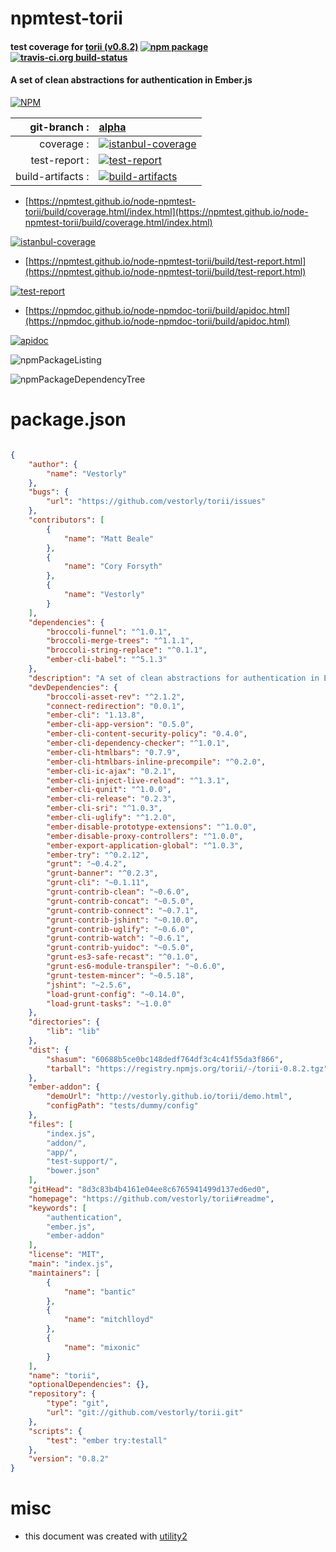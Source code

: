 # npmtest-torii

#### test coverage for  [torii (v0.8.2)](https://github.com/vestorly/torii#readme)  [![npm package](https://img.shields.io/npm/v/npmtest-torii.svg?style=flat-square)](https://www.npmjs.org/package/npmtest-torii) [![travis-ci.org build-status](https://api.travis-ci.org/npmtest/node-npmtest-torii.svg)](https://travis-ci.org/npmtest/node-npmtest-torii)

#### A set of clean abstractions for authentication in Ember.js

[![NPM](https://nodei.co/npm/torii.png?downloads=true&downloadRank=true&stars=true)](https://www.npmjs.com/package/torii)

| git-branch : | [alpha](https://github.com/npmtest/node-npmtest-torii/tree/alpha)|
|--:|:--|
| coverage : | [![istanbul-coverage](https://npmtest.github.io/node-npmtest-torii/build/coverage.badge.svg)](https://npmtest.github.io/node-npmtest-torii/build/coverage.html/index.html)|
| test-report : | [![test-report](https://npmtest.github.io/node-npmtest-torii/build/test-report.badge.svg)](https://npmtest.github.io/node-npmtest-torii/build/test-report.html)|
| build-artifacts : | [![build-artifacts](https://npmtest.github.io/node-npmtest-torii/glyphicons_144_folder_open.png)](https://github.com/npmtest/node-npmtest-torii/tree/gh-pages/build)|

- [https://npmtest.github.io/node-npmtest-torii/build/coverage.html/index.html](https://npmtest.github.io/node-npmtest-torii/build/coverage.html/index.html)

[![istanbul-coverage](https://npmtest.github.io/node-npmtest-torii/build/screenCapture.buildCi.browser.%252Ftmp%252Fbuild%252Fcoverage.lib.html.png)](https://npmtest.github.io/node-npmtest-torii/build/coverage.html/index.html)

- [https://npmtest.github.io/node-npmtest-torii/build/test-report.html](https://npmtest.github.io/node-npmtest-torii/build/test-report.html)

[![test-report](https://npmtest.github.io/node-npmtest-torii/build/screenCapture.buildCi.browser.%252Ftmp%252Fbuild%252Ftest-report.html.png)](https://npmtest.github.io/node-npmtest-torii/build/test-report.html)

- [https://npmdoc.github.io/node-npmdoc-torii/build/apidoc.html](https://npmdoc.github.io/node-npmdoc-torii/build/apidoc.html)

[![apidoc](https://npmdoc.github.io/node-npmdoc-torii/build/screenCapture.buildCi.browser.%252Ftmp%252Fbuild%252Fapidoc.html.png)](https://npmdoc.github.io/node-npmdoc-torii/build/apidoc.html)

![npmPackageListing](https://npmtest.github.io/node-npmtest-torii/build/screenCapture.npmPackageListing.svg)

![npmPackageDependencyTree](https://npmtest.github.io/node-npmtest-torii/build/screenCapture.npmPackageDependencyTree.svg)



# package.json

```json

{
    "author": {
        "name": "Vestorly"
    },
    "bugs": {
        "url": "https://github.com/vestorly/torii/issues"
    },
    "contributors": [
        {
            "name": "Matt Beale"
        },
        {
            "name": "Cory Forsyth"
        },
        {
            "name": "Vestorly"
        }
    ],
    "dependencies": {
        "broccoli-funnel": "^1.0.1",
        "broccoli-merge-trees": "^1.1.1",
        "broccoli-string-replace": "^0.1.1",
        "ember-cli-babel": "^5.1.3"
    },
    "description": "A set of clean abstractions for authentication in Ember.js",
    "devDependencies": {
        "broccoli-asset-rev": "^2.1.2",
        "connect-redirection": "0.0.1",
        "ember-cli": "1.13.8",
        "ember-cli-app-version": "0.5.0",
        "ember-cli-content-security-policy": "0.4.0",
        "ember-cli-dependency-checker": "^1.0.1",
        "ember-cli-htmlbars": "0.7.9",
        "ember-cli-htmlbars-inline-precompile": "^0.2.0",
        "ember-cli-ic-ajax": "0.2.1",
        "ember-cli-inject-live-reload": "^1.3.1",
        "ember-cli-qunit": "^1.0.0",
        "ember-cli-release": "0.2.3",
        "ember-cli-sri": "^1.0.3",
        "ember-cli-uglify": "^1.2.0",
        "ember-disable-prototype-extensions": "^1.0.0",
        "ember-disable-proxy-controllers": "^1.0.0",
        "ember-export-application-global": "^1.0.3",
        "ember-try": "^0.2.12",
        "grunt": "~0.4.2",
        "grunt-banner": "^0.2.3",
        "grunt-cli": "~0.1.11",
        "grunt-contrib-clean": "~0.6.0",
        "grunt-contrib-concat": "~0.5.0",
        "grunt-contrib-connect": "~0.7.1",
        "grunt-contrib-jshint": "~0.10.0",
        "grunt-contrib-uglify": "~0.6.0",
        "grunt-contrib-watch": "~0.6.1",
        "grunt-contrib-yuidoc": "~0.5.0",
        "grunt-es3-safe-recast": "^0.1.0",
        "grunt-es6-module-transpiler": "~0.6.0",
        "grunt-testem-mincer": "~0.5.18",
        "jshint": "~2.5.6",
        "load-grunt-config": "~0.14.0",
        "load-grunt-tasks": "~1.0.0"
    },
    "directories": {
        "lib": "lib"
    },
    "dist": {
        "shasum": "60688b5ce0bc148dedf764df3c4c41f55da3f866",
        "tarball": "https://registry.npmjs.org/torii/-/torii-0.8.2.tgz"
    },
    "ember-addon": {
        "demoUrl": "http://vestorly.github.io/torii/demo.html",
        "configPath": "tests/dummy/config"
    },
    "files": [
        "index.js",
        "addon/",
        "app/",
        "test-support/",
        "bower.json"
    ],
    "gitHead": "8d3c83b4b4161e04ee8c6765941499d137ed6ed0",
    "homepage": "https://github.com/vestorly/torii#readme",
    "keywords": [
        "authentication",
        "ember.js",
        "ember-addon"
    ],
    "license": "MIT",
    "main": "index.js",
    "maintainers": [
        {
            "name": "bantic"
        },
        {
            "name": "mitchlloyd"
        },
        {
            "name": "mixonic"
        }
    ],
    "name": "torii",
    "optionalDependencies": {},
    "repository": {
        "type": "git",
        "url": "git://github.com/vestorly/torii.git"
    },
    "scripts": {
        "test": "ember try:testall"
    },
    "version": "0.8.2"
}
```



# misc
- this document was created with [utility2](https://github.com/kaizhu256/node-utility2)
